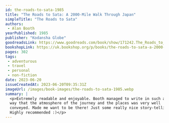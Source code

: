 ```yaml
---
id: the-roads-to-sata-1985
title: "The Roads to Sata: A 2000-Mile Walk Through Japan"
simpleTitle: "The Roads to Sata"
authors: 
 - Alan Booth
yearPublished: 1985
publisher: "Kodansha Globe"
goodreadsLink: https://www.goodreads.com/book/show/171242.The_Roads_to_Sata
bookshopLink: https://uk.bookshop.org/p/books/the-roads-to-sata-a-2000-mile-walk-through-japan-alan-booth/3561259?ean=9780141992839
pages: 302
tags: 
 - adventurous 
 - travel 
 - personal 
 - non-fiction
date: 2023-06-20
issueCreatedAt: 2023-06-20T09:35:31Z
imageUrl: /images/book-images/the-roads-to-sata-1985.webp
summary: | 
  <p>Extremely readable and enjoyable. Booth managed to write in such a
  way that the atmosphere of the journey and the places was very well
  conveyed. Made me want to be there! Just some really nice story-telling.
  Highly recommended :)</p>
---
```


